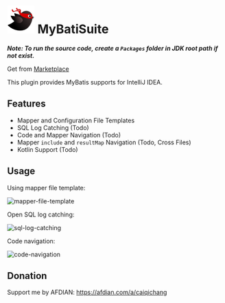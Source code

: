 # <img src="src/main/resources/META-INF/pluginIcon.svg" alt="logo" width="64"/> MyBatiSuite

***Note: To run the source code, create a `Packages` folder in JDK root path if not exist.***

Get from [Marketplace](https://plugins.jetbrains.com/plugin/25744-mybatisuite)

<!-- Plugin description -->
This plugin provides MyBatis supports for IntelliJ IDEA.

## Features
- Mapper and Configuration File Templates
- SQL Log Catching (Todo)
- Code and Mapper Navigation (Todo)
- Mapper `include` and `resultMap` Navigation (Todo, Cross Files)
- Kotlin Support (Todo)
<!-- Plugin description end -->

## Usage
Using mapper file template:

![mapper-file-template]()

Open SQL log catching:

![sql-log-catching]()

Code navigation:

![code-navigation]()

## Donation
Support me by AFDIAN: https://afdian.com/a/caiqichang
